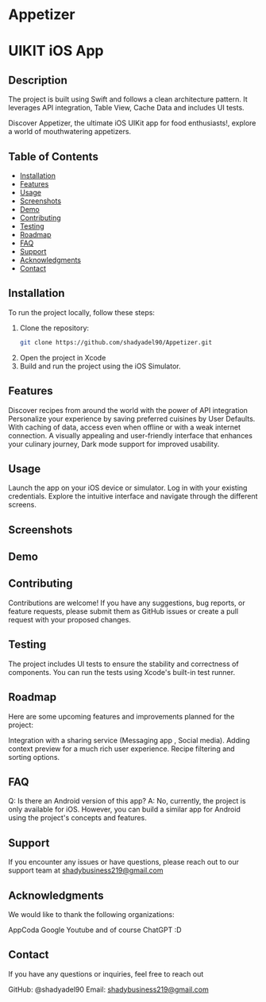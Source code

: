 # Appetizer
# UIKIT iOS App

## Description

The project is built using Swift and follows a clean architecture pattern. It leverages API integration, Table View, Cache Data and includes UI tests.

Discover Appetizer, the ultimate iOS UIKit app for food enthusiasts!, explore a world of mouthwatering appetizers.

## Table of Contents

- [Installation](#installation)
- [Features](#features)
- [Usage](#usage)
- [Screenshots](#screenshots)
- [Demo](#demo)
- [Contributing](#contributing)
- [Testing](#testing)
- [Roadmap](#roadmap)
- [FAQ](#faq)
- [Support](#support)
- [Acknowledgments](#acknowledgments)
- [Contact](#contact)
  
## Installation
To run the project locally, follow these steps:

1. Clone the repository:
   ```bash
   git clone https://github.com/shadyadel90/Appetizer.git
   
2. Open the project in Xcode
3. Build and run the project using the iOS Simulator.

## Features

Discover recipes from around the world with the power of API integration
Personalize your experience by saving preferred cuisines by User Defaults.
With caching of data, access even when offline or with a weak internet connection.
A visually appealing and user-friendly interface that enhances your culinary journey,
Dark mode support for improved usability.

## Usage

Launch the app on your iOS device or simulator.
Log in with your existing credentials.
Explore the intuitive interface and navigate through the different screens.


## Screenshots


## Demo


## Contributing

Contributions are welcome! If you have any suggestions, bug reports, or feature requests, please submit them as GitHub issues or create a pull request with your proposed changes.

## Testing

The project includes UI tests to ensure the stability and correctness of components. You can run the tests using Xcode's built-in test runner.

## Roadmap

Here are some upcoming features and improvements planned for the project:

Integration with a sharing service (Messaging app , Social media).
Adding context preview for a much rich user experience.
Recipe filtering and sorting options.


## FAQ

Q: Is there an Android version of this app?
A: No, currently, the project is only available for iOS. However, you can build a similar app for Android using the project's concepts and features.

## Support

If you encounter any issues or have questions, please reach out to our support team at shadybusiness219@gmail.com

## Acknowledgments

We would like to thank the following organizations:

AppCoda
Google
Youtube
and of course ChatGPT :D


## Contact

If you have any questions or inquiries, feel free to reach out

GitHub: @shadyadel90
Email: shadybusiness219@gmail.com
